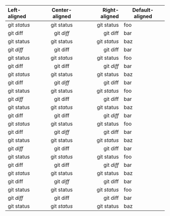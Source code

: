 | Left-aligned | Center-aligned | Right-aligned | Default-aligned |
| :---         |     :---:      |          ---: | --------------- |
| git *status* | git status     | git status    | foo             |
| git diff     | git *diff*     | git diff      |       bar       |
| git status   | git status     | git *status*  |             baz |
| git _diff_   | git diff       | git diff      |       bar       |
| git status   | git _status_   | git status    | foo             |
| git diff     | git diff       | git _diff_    |       bar       |
| git *status* | git status     | git status    |             baz |
| git diff     | git *diff*     | git diff      |       bar       |
| git status   | git status     | git *status*  | foo             |
| git _diff_   | git diff       | git diff      |       bar       |
| git status   | git _status_   | git status    |             baz |
| git diff     | git diff       | git _diff_    |       bar       |
| git *status* | git status     | git status    | foo             |
| git diff     | git *diff*     | git diff      |       bar       |
| git status   | git status     | git *status*  |             baz |
| git _diff_   | git diff       | git diff      |       bar       |
| git status   | git _status_   | git status    | foo             |
| git diff     | git diff       | git _diff_    |       bar       |
| git *status* | git status     | git status    |             baz |
| git diff     | git *diff*     | git diff      |       bar       |
| git status   | git status     | git *status*  | foo             |
| git _diff_   | git diff       | git diff      |       bar       |
| git status   | git _status_   | git status    |             baz |
